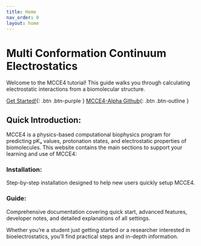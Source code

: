 ```yaml
---
title: Home
nav_order: 0
layout: home
---
```


# Multi Conformation Continuum Electrostatics
Welcome to the MCCE4 tutorial! This guide walks you through calculating electrostatic interactions from a biomolecular structure.

[Get Started!](https://gunnerlab.github.io/mcce4_tutorial/docs/installation/){: .btn .btn-purple }
[MCCE4-Alpha Github](https://github.com/GunnerLab/MCCE4-Alpha){: .btn .btn-outline }

## Quick Introduction:
MCCE4 is a physics-based computational biophysics program for predicting pKₐ values, protonation states, and electrostatic properties of biomolecules.
This website contains the main sections to support your learning and use of MCCE4:

### Installation: 
Step-by-step installation designed to help new users quickly setup MCCE4.

### Guide: 
Comprehensive documentation covering quick start, advanced features, developer notes, and detailed explanations of all settings.

Whether you’re a student just getting started or a researcher interested in bioelectrostatics, you’ll find practical steps and in-depth information.

